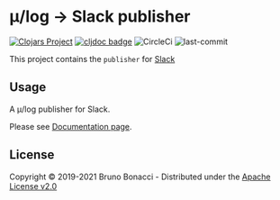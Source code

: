 # μ/log -> Slack publisher
[![Clojars Project](https://img.shields.io/clojars/v/com.brunobonacci/mulog.svg)](https://clojars.org/com.brunobonacci/mulog)  [![cljdoc badge](https://cljdoc.org/badge/com.brunobonacci/mulog)](https://cljdoc.org/d/com.brunobonacci/mulog/CURRENT) ![CircleCi](https://img.shields.io/circleci/project/BrunoBonacci/mulog.svg) ![last-commit](https://img.shields.io/github/last-commit/BrunoBonacci/mulog.svg)

This project contains the `publisher` for [Slack](https://slack.com/)


## Usage

A μ/log publisher for Slack.

Please see [Documentation page](../doc/publishers/slack-publisher.md).


## License

Copyright © 2019-2021 Bruno Bonacci - Distributed under the [Apache License v2.0](http://www.apache.org/licenses/LICENSE-2.0)
